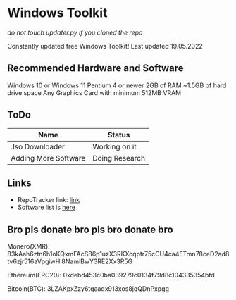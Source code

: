 # Windows Toolkit
*do not touch updater.py if you cloned the repo*

Constantly updated free Windows Toolkit!
Last updated 19.05.2022

## Recommended Hardware and Software
Windows 10 or Windows 11
Pentium 4 or newer
2GB of RAM
~1.5GB of hard drive space
Any Graphics Card with minimum 512MB VRAM

## ToDo

| Name | Status |
| --- | --- |
|.Iso Downloader|Working on it|
|Adding More Software|Doing Research|


## Links

- RepoTracker link: [link](https://repo-tracker.com/r/gh/xemulat/Windows-Toolkit)
- Software list is [here](https://github.com/xemulat/Windows-Toolkit/wiki/Software-List)







## Bro pls donate bro pls bro donate bro

Monero(XMR): 83kAah6ztn6h1oKQxmFAcS86p1uzX3RKXcqptr75cCU4ca4ETmn78ceD2ad8tv6zjr516aVpgiwHi8NamiBwY3RE2Xx3R5G

Ethereum(ERC20): 0xdebd453c0ba039279c0134f79d8c104335354bfd

Bitcoin(BTC): 3LZAKpxZzy6tqaadx913xos8jqQDnPxpgg
